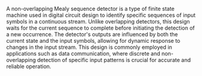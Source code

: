 A non-overlapping Mealy sequence detector is a type of finite state machine used in digital circuit design to identify specific sequences of input symbols in a continuous stream. Unlike overlapping detectors, this design waits for the current sequence to complete before initiating the detection of a new occurrence. The detector's outputs are influenced by both the current state and the input symbols, allowing for dynamic response to changes in the input stream. This design is commonly employed in applications such as data communication, where discrete and non-overlapping detection of specific input patterns is crucial for accurate and reliable operation.
